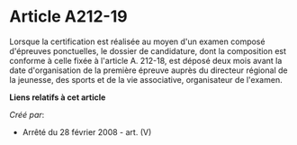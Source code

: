 # Article A212-19

Lorsque la certification est réalisée au moyen d'un examen composé d'épreuves ponctuelles, le dossier de candidature, dont la
composition est conforme à celle fixée à l'article A. 212-18, est déposé deux mois avant la date d'organisation de la
première épreuve auprès du directeur régional de la jeunesse, des sports et de la vie associative, organisateur de l'examen.

**Liens relatifs à cet article**

_Créé par_:

  - Arrêté du 28 février 2008 - art. (V)
